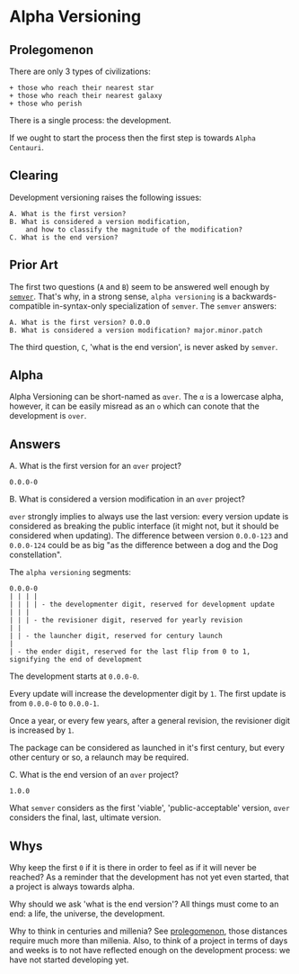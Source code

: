 # Alpha Versioning



## Prolegomenon

There are only 3 types of civilizations:

```
+ those who reach their nearest star
+ those who reach their nearest galaxy
+ those who perish
```

There is a single process: the development.

If we ought to start the process then the first step is towards `Alpha Centauri`.



## Clearing

Development versioning raises the following issues:

```
A. What is the first version?
B. What is considered a version modification,
    and how to classify the magnitude of the modification?
C. What is the end version?
```



## Prior Art

The first two questions (`A` and `B`) seem to be answered well enough by [`semver`](https://github.com/semver/semver). That's why, in a strong sense, `alpha versioning` is a backwards-compatible in-syntax-only specialization of `semver`. The `semver` answers:

```
A. What is the first version? 0.0.0
B. What is considered a version modification? major.minor.patch
```

The third question, `C`, 'what is the end version', is never asked by `semver`.



## Alpha

Alpha Versioning can be short-named as `αver`. The `α` is a lowercase alpha, however, it can be easily misread as an `o` which can conote that the development is `over`.



## Answers

A. What is the first version for an `αver` project?

`0.0.0-0`


B. What is considered a version modification in an `αver` project?

`αver` strongly implies to always use the last version: every version update is considered as breaking the public interface (it might not, but it should be considered when updating). The difference between version `0.0.0-123` and `0.0.0-124` could be as big "as the difference between a dog and the Dog constellation".

The `alpha versioning` segments:

```
0.0.0-0
| | | |
| | | | - the developmenter digit, reserved for development update
| | |
| | | - the revisioner digit, reserved for yearly revision
| |
| | - the launcher digit, reserved for century launch
|
| - the ender digit, reserved for the last flip from 0 to 1, signifying the end of development
```

The development starts at `0.0.0-0`.

Every update will increase the developmenter digit by `1`. The first update is from `0.0.0-0` to `0.0.0-1`.

Once a year, or every few years, after a general revision, the revisioner digit is increased by `1`.

The package can be considered as launched in it's first century, but every other century or so, a relaunch may be required.


C. What is the end version of an `αver` project?

`1.0.0`

What `semver` considers as the first 'viable', 'public-acceptable' version, `αver` considers the final, last, ultimate version.



## Whys

Why keep the first `0` if it is there in order to feel as if it will never be reached? As a reminder that the development has not yet even started, that a project is always towards alpha.

Why should we ask 'what is the end version'? All things must come to an end: a life, the universe, the development.

Why to think in centuries and millenia? See [prolegomenon](#prolegomenon), those distances require much more than millenia. Also, to think of a project in terms of days and weeks is to not have reflected enough on the development process: we have not started developing yet.
